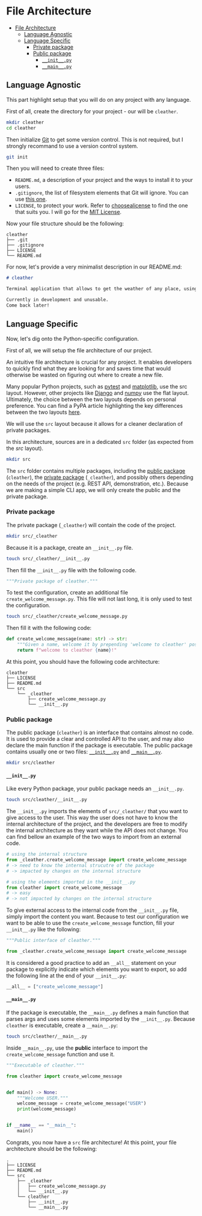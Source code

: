 # File Architecture

- [File Architecture](#file-architecture)
  - [Language Agnostic](#language-agnostic)
  - [Language Specific](#language-specific)
    - [Private package](#private-package)
    - [Public package](#public-package)
      - [`__init__.py`](#__init__py)
      - [`__main__.py`](#__main__py)

## Language Agnostic

This part highlight setup that you will do on any project with any language.

First of all, create the directory for your project - our will be `cleather`.

```sh
mkdir cleather
cd cleather
```

Then initialize [Git](https://git-scm.com/) to get some version control.
This is not required, but I strongly recommand to use a version control system.

```sh
git init
```

Then you will need to create three files:

- `README.md`, a description of your project and the ways to install it to your users.
- `.gitignore`, the list of filesystem elements that Git will ignore. You can use [this one](https://github.com/github/gitignore/blob/main/Python.gitignore).
- `LICENSE`, to protect your work. Refer to [choosealicense](https://choosealicense.com/) to find the one that suits you. I will go for the [MIT License](https://mit-license.org/).

Now your file structure should be the following:

```tree
cleather
├── .git
├── .gitignore
├── LICENSE
└── README.md
```

For now, let's provide a very minimalist description in our README.md:

```markdown
# cleather

Terminal application that allows to get the weather of any place, using the [OpenWeatherMap API](https://openweathermap.org/api).

Currently in development and unusable.
Come back later!
```

## Language Specific

Now, let's dig onto the Python-specific configuration.

First of all, we will setup the file architecture of our project.

An intuitive file architecture is crucial for any project.
It enables developers to quickly find what they are looking for and saves time that would otherwise be wasted on figuring out where to create a new file.

Many popular Python projects, such as [pytest](https://github.com/pytest-dev/pytest) and [matplotlib](https://github.com/matplotlib/matplotlib), use the src layout.
However, other projects like [Django](https://github.com/django/django) and [numpy](https://github.com/numpy/numpy/tree/main) use the flat layout.
Ultimately, the choice between the two layouts depends on personal preference.
You can find a PyPA article highlighting the key differences between the two layouts [here](https://packaging.python.org/en/latest/discussions/src-layout-vs-flat-layout/).

We will use the `src` layout because it allows for a cleaner declaration of private packages.

In this architecture, sources are in a dedicated `src` folder (as expected from the *src* layout).

```sh
mkdir src
```

The `src` folder contains multiple packages, including the [public package](#public-package) (`cleather`), the [private package](#private-package) (`_cleather`), and possibly others depending on the needs of the project (e.g. REST API, demonstration, etc.).
Because we are making a simple CLI app, we will only create the public and the private package.

### Private package

The private package (`_cleather`) will contain the code of the project.

```sh
mkdir src/_cleather
```

Because it is a package, create an `__init__.py` file.

```sh
touch src/_cleather/__init__.py
```

Then fill the `__init__.py` file with the following code.

```py
"""Private package of cleather."""
```

To test the configuration, create an additional file `create_welcome_message.py`.
This file will not last long, it is only used to test the configuration.

```sh
touch src/_cleather/create_welcome_message.py
```

Then fill it with the following code:

```py
def create_welcome_message(name: str) -> str:
    """Given a name, welcome it by prepending 'welcome to cleather' postponing '!'."""
    return f"welcome to cleather {name}!"
```

At this point, you should have the following code architecture:

```tree
cleather
├── LICENSE
├── README.md
└── src
    └── _cleather
        ├── create_welcome_message.py
        └── __init__.py
```

### Public package

The public package (`cleather`) is an interface that contains almost no code.
It is used to provide a clear and controlled API to the user, and may also declare the main function if the package is executable.
The public package contains usually one or two files: [`__init__.py`](#__init__py) and [`__main__.py`](#__main__py).

```sh
mkdir src/cleather
```

#### `__init__.py`

Like every Python package, your public package needs an `__init__.py`.

```sh
touch src/cleather/__init__.py
```

The `__init__.py` imports the elements of `src/_cleather/` that you want to give access to the user.
This way the user does not have to know the internal architecture of the project, and the developers are free to modify the internal architecture as they want while the API does not change.
You can find bellow an example of the two ways to import from an external code.

 ```py
# using the internal structure
from _cleather.create_welcome_message import create_welcome_message
# -> need to know the internal strucutre of the package
# -> impacted by changes on the internal structure

# using the elements imported in the __init__.py 
from cleather import create_welcome_message
# -> easy
# -> not impacted by changes on the internal structure
```

To give external access to the internal code from the `__init__.py` file, simply import the content you want.
Because to test our configuration we want to be able to use the `create_welcome_message` function, fill your `__init__.py` like the following:

```py
"""Public interface of cleather."""

from _cleather.create_welcome_message import create_welcome_message
```

It is considered a good practice to add an `__all__` statement on your package to explicitly indicate which elements you want to export, so add the following line at the end of your `__init__.py`:

```py
__all__ = ["create_welcome_message"]
```

#### `__main__.py`

If the package is executable, the `__main__.py` defines a main function that parses args and uses some elements imported by the `__init__.py`.
Because `cleather` is executable, create a `__main__.py`:

```sh
touch src/cleather/__main__.py
```

Inside `__main__.py`, use the **public** interface to import the `create_welcome_message` function and use it.

```py
"""Executable of cleather."""

from cleather import create_welcome_message


def main() -> None:
    """Welcome USER."""
    welcome_message = create_welcome_message("USER")
    print(welcome_message)


if __name__ == "__main__":
    main()
```

Congrats, you now have a `src` file architecture!
At this point, your file architecture should be the following:

```tree
.
├── LICENSE
├── README.md
└── src
    ├── _cleather
    │   ├── create_welcome_message.py
    │   └── __init__.py
    └── cleather
        ├── __init__.py
        └── __main__.py
```
